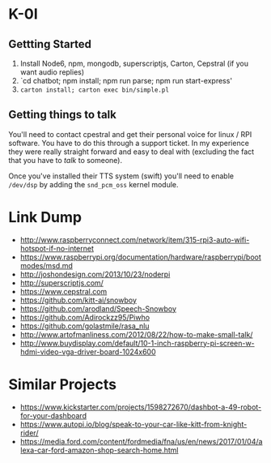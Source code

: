# K-0I

## Gettting Started

1. Install Node6, npm, mongodb, superscriptjs, Carton, Cepstral (if you want audio replies)
2. `cd chatbot; npm install; npm run parse; npm run start-express'
3. `carton install; carton exec bin/simple.pl`

## Getting things to talk

You'll need to contact cpestral and get their personal voice for linux / RPI software. You have to do this through a support ticket. In my experience they were really straight forward and easy to deal with (excluding the fact that you have to _talk_ to someone).

Once you've installed their TTS system (swift) you'll need to enable `/dev/dsp` by adding the `snd_pcm_oss` kernel module.

# Link Dump

* http://www.raspberryconnect.com/network/item/315-rpi3-auto-wifi-hotspot-if-no-internet
* https://www.raspberrypi.org/documentation/hardware/raspberrypi/bootmodes/msd.md
* http://joshondesign.com/2013/10/23/noderpi
* http://superscriptjs.com/
* https://www.cepstral.com
* https://github.com/kitt-ai/snowboy
* https://github.com/arodland/Speech-Snowboy
* https://github.com/Adirockzz95/Piwho
* https://github.com/golastmile/rasa_nlu
* http://www.artofmanliness.com/2012/08/22/how-to-make-small-talk/
* http://www.buydisplay.com/default/10-1-inch-raspberry-pi-screen-w-hdmi-video-vga-driver-board-1024x600

# Similar Projects

* https://www.kickstarter.com/projects/1598272670/dashbot-a-49-robot-for-your-dashboard
* https://www.autopi.io/blog/speak-to-your-car-like-kitt-from-knight-rider/
* https://media.ford.com/content/fordmedia/fna/us/en/news/2017/01/04/alexa-car-ford-amazon-shop-search-home.html
